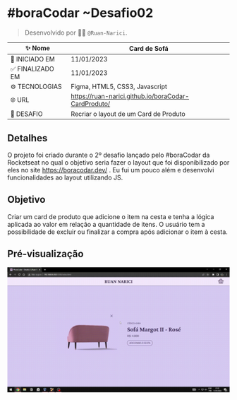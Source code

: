 # #boraCodar ~Desafio02
> Desenvolvido por :man_technologist: ```@Ruan-Narici```.

| :sparkles: Nome | Card de Sofá |
| - | - |
| :checkered_flag: INICIADO EM | 11/01/2023 |
| 	:white_check_mark: FINALIZADO EM | 11/01/2023 |
| 	:gear: TECNOLOGIAS | Figma, HTML5, CSS3, Javascript |
| :globe_with_meridians: URL | https://ruan-narici.github.io/boraCodar-CardProduto/ |
| 	:person_fencing: DESAFIO | Recriar o layout de um Card de Produto |

## Detalhes 
O projeto foi criado durante o 2º desafio lançado pelo #boraCodar da Rocketseat no qual o objetivo seria fazer o layout que foi disponibilizado por eles no site https://boracodar.dev/ . Eu fui um pouco além e desenvolvi funcionalidades ao layout utilizando JS.

## Objetivo
Criar um card de produto que adicione o item na cesta e tenha a lógica aplicada ao valor em relação a quantidade de itens. 
O usuário tem a possibilidade de excluir ou finalizar a compra após adicionar o item à cesta.


## Pré-visualização
![GIF do Desafio-01](./assets/img/preview.gif#vitrinedev)
